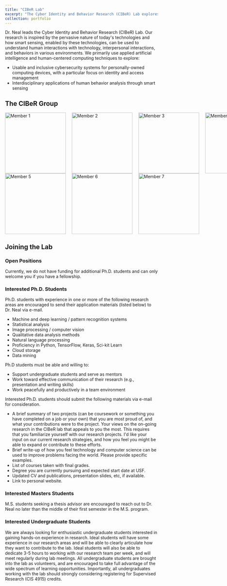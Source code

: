 ```yaml
---
title: "CIBeR Lab"
excerpt: "The Cyber Identity and Behavior Research (CIBeR) Lab explores inclusivity in cybersecurity systems, biometrics, and behavior recognition in interdisciplinary applications.<br/><img src='../images/Ciber-horizontal.png'>"
collection: portfolio
---
```


Dr. Neal leads the Cyber Identity and Behavior Research (CIBeR) Lab. Our research is inspired by the pervasive nature of today's technologies and how smart sensing, enabled by these technologies, can be used to understand human interactions with technology, interpersonal interactions, and behaviors in various environments. We primarily use applied artificial intelligence and human-centered computing techniques to explore:

- Usable and inclusive cybersecurity systems for personally-owned computing devices, with a particular focus on identity and access management
- Interdisciplinary applications of human behavior analysis through smart sensing

## The CIBeR Group
<div style="display: flex; justify-content: space-between;">
    <img src="../../images/hoorad.jpeg" alt="Member 1" width="200" style="margin-right: 20px;"/>
    <img src="../../images/meghna.jpg" alt="Member 2" width="200" style="margin-right: 20px;"/>
    <img src="../../images/sayde.png" alt="Member 3" width="200" style="margin-right: 20px;"/>
    <img src="../../images/wilson.jpeg" alt="Member 4" width="200"/>
</div>

<div style="display: flex; justify-content: space-between;">
    <img src="../../parush.jpg" alt="Member 5" width="200" style="margin-right: 20px;"/>
    <img src="../../mohamed.jpeg" alt="Member 6" width="200" style="margin-right: 20px;"/>
    <img src="../../georgia.jpg" alt="Member 7" width="200"/>
    <!--<img src="path_to_image8.jpg" alt="Member 8" width="200"/>-->
</div>

## Joining the Lab

### Open Positions
Currently, we do not have funding for additional Ph.D. students and can only welcome you if you have a fellowship.

### Interested Ph.D. Students
Ph.D. students with experience in one or more of the following research areas are encouraged to send their application materials (listed below) to Dr. Neal via e-mail.

- Machine and deep learning / pattern recognition systems
- Statistical analysis
- Image processing / computer vision
- Qualitative data analysis methods
- Natural language processing
- Proficiency in Python, TensorFlow, Keras, Sci-kit Learn
- Cloud storage
- Data mining

Ph.D students must be able and willing to:
- Support undergraduate students and serve as mentors
- Work toward effective communication of their research (e.g., presentation and writing skills)
- Work peacefully and productively in a team environment
  
Interested Ph.D. students should submit the following materials via e-mail for consideration.
- A brief summary of two projects (can be coursework or something you have completed on a job or your own) that you are most proud of, and what your contributions were to the project.
Your views on the on-going research in the CIBeR lab that appeals to you the most. This requires that you familiarize yourself with our research projects. I'd like your input on our current research strategies, and how you feel you might be able to expand or contribute to these efforts.
- Brief write-up of how you feel technology and computer science can be used to improve problems facing the world. Please provide specific examples.
- List of courses taken with final grades.
- Degree you are currently pursuing and expected start date at USF.
- Updated CV and publications, presentation slides, etc, if available.
- Link to personal website.

### Interested Masters Students
M.S. students seeking a thesis advisor are encouraged to reach out to Dr. Neal no later than the middle of their first semester in the M.S. program.
  
### Interested Undergraduate Students
We are always looking for enthusiastic undergraduate students interested in gaining hands-on experience in research. Ideal students will have some experience in our research areas and will be able to clearly articulate how they want to contribute to the lab. Ideal students will also be able to dedicate 3-5 hours to working with our research team per week, and will meet regularly during lab meetings. All undergraduate students are brought into the lab as volunteers, and are encouraged to take full advantage of the wide spectrum of learning opportunities. Importantly, all undergraduates working with the lab should strongly considering registering for Supervised Research (CIS 4915) credits.

